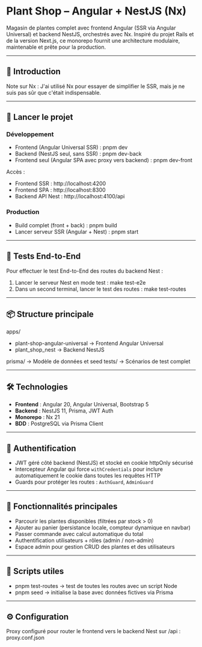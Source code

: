 # Plant Shop – Angular + NestJS (Nx)

Magasin de plantes complet avec frontend Angular (SSR via Angular Universal) et backend NestJS, orchestrés avec Nx.
Inspiré du projet Rails et de la version Next.js, ce monorepo fournit une architecture modulaire, maintenable et prête pour la production.

---

## 📖 Introduction

Note sur Nx :
J'ai utilisé Nx pour essayer de simplifier le SSR, mais je ne suis pas sûr que c'était indispensable.

---

## 🚀 Lancer le projet

### Développement
- Frontend (Angular Universal SSR) :
  pnpm dev
- Backend (NestJS seul, sans SSR) :
  pnpm dev-back
- Frontend seul (Angular SPA avec proxy vers backend) :
  pnpm dev-front

Accès :
- Frontend SSR : http://localhost:4200
- Frontend SPA : http://localhost:8300
- Backend API Nest : http://localhost:4100/api

### Production
- Build complet (front + back) :
  pnpm build
- Lancer serveur SSR (Angular + Nest) :
  pnpm start

---

## 🧪 Tests End-to-End

Pour effectuer le test End-to-End des routes du backend Nest :
1. Lancer le serveur Nest en mode test :
   make test-e2e
2. Dans un second terminal, lancer le test des routes :
   make test-routes

---

## 📦 Structure principale

apps/
- plant-shop-angular-universal → Frontend Angular Universal
- plant_shop_nest → Backend NestJS

prisma/ → Modèle de données et seed
tests/ → Scénarios de test complet

---

## 🛠️ Technologies

- **Frontend** : Angular 20, Angular Universal, Bootstrap 5
- **Backend** : NestJS 11, Prisma, JWT Auth
- **Monorepo** : Nx 21
- **BDD** : PostgreSQL via Prisma Client

---

## 🔐 Authentification

- JWT géré côté backend (NestJS) et stocké en cookie httpOnly sécurisé
- Intercepteur Angular qui force `withCredentials` pour inclure automatiquement le cookie dans toutes les requêtes HTTP
- Guards pour protéger les routes : `AuthGuard`, `AdminGuard`

---

## 🛒 Fonctionnalités principales

- Parcourir les plantes disponibles (filtrées par stock > 0)
- Ajouter au panier (persistance locale, compteur dynamique en navbar)
- Passer commande avec calcul automatique du total
- Authentification utilisateurs + rôles (admin / non-admin)
- Espace admin pour gestion CRUD des plantes et des utilisateurs

---

## 📂 Scripts utiles

- pnpm test-routes → test de toutes les routes avec un script Node
- pnpm seed → initialise la base avec données fictives via Prisma

---

## ⚙️ Configuration

Proxy configuré pour router le frontend vers le backend Nest sur /api :
proxy.conf.json
